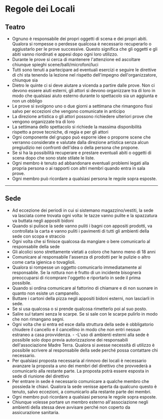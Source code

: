 # Regole dei Locali

## Teatro
- Ognuno è responsabile dei propri oggetti di scena e dei propri abiti. Qualora si rompesse o perdesse qualcosa è necessario recuperarlo o aggiustarlo per le prove successive. Questo significa che gli oggetti e gli abiti vanno riordinati e appesi dopo ogni loro utilizzo.
- Durante le prove si cerca di mantenere l'attenzione ed ascoltare chiunque spieghi scene/balli/microfoni/luci
- Tutti sono tenuti a partecipare ad eventuali esercizi e seguire le direttive di chi sta tenendo la lezione nel rispetto dell'impegno dell'organizzatore, chiunque sia
- Dietro le quinte ci si deve aiutare a vicenda a partire dalle prove. Non ci devono essere aiuti esterni, gli attori si devono organizzare tra di loro in modo che qualsiasi aiuto esterno durante lo spettacolo sia un aggiunta e non un obbligo
- Le prove si svolgono uno o due giorni a settimana che rimangono fissi salvo per eccezioni che vengono comunicate in anticipo
- La direzione artistica o gli attori possono richiedere ulteriori prove che vengono organizzate tra di loro
- La settimana dello spettacolo si richiede la massima disponibilità rispetto a prove tecniche, di regia e per gli attori
- Ogni componente del gruppo può esporre idee o proporre scene che verranno considerate e valutate dalla direzione artistica senza alcun pregiudizio nei confronti dell'idea o della persona che propone.
- Se si ha la possibilità recuperare e prestare eventuali abiti o oggetti di scena dopo che sono state stilate le liste.
- Ogni membro è tenuto ad abbandonare eventuali problemi legati alla propria persona o ai rapporti con altri membri quando entra in sala prove.
- Ogni membro può ricordare a qualsiasi persona le regole sopra esposte.

---

## Sede

- Ad eccezione dei periodi in cui si sistemano magazzino/vestiti, la sede va lasciata come trovata ogni volta: le tazze vanno pulite e la spazzatura va buttata negli appositi bidoni
- Quando si pulisce la sede vanno puliti i bagni con appositi prodotti, va controllata la carta e vanno puliti i pavimenti di tutti gli ambienti della sede con scopa e straccio
- Ogni volta che si finisce qualcosa da mangiare o bere comunicarlo al responsabile della sede
- Gli alcolici sono strettamente vietati a coloro che hanno meno di 18 anni
- Comunicare al responsabile l'assenza di prodotti per le pulizie o altro come carta igienica o tovaglioli.
- Qualora si rompesse un oggetto comunicarlo immediatamente al responsabile. Se la rottura non è frutto di un incidente bisognerà preoccuparsi di ricomprare l'oggetto e riportarlo in sede il prima possibile.
- Quando si ordina comunicare al fattorino di chiamare e di non suonare in quanto non esiste un campanello.
- Buttare i cartoni della pizza negli appositi bidoni esterni, non lasciarli in sede.
- Se si usa qualcosa o si prende qualcosa rimetterlo poi al suo posto.
- Salire sul tatami senza le scarpe. Se si sale con le scarpe pulirlo in modo che non rimangano segni.
- Ogni volta che si entra ed esce dalla struttura della sede è obbligatorio chiudere il cancello e il cancellino in modo che non entri nessun estraneo a casa provvidenza. - -L'uso di ambienti esterni alla sede è possibile solo dopo previa autorizzazione dei responsabili dell'associazione Madre Terra. Qualora si avesse necessità di utilizzo è possibile scrivere al responsabile della sede perché possa contattare chi necessario.
- Per qualsiasi proposta necessaria al rinnovo dei locali è necessario avanzare la proposta a uno dei membri del direttivo che provvederà a comunicarlo alla restante parte. La proposta potrà essere esposta in sede di riunione del direttivo
- Per entrare in sede è necessario comunicare a qualche membro che possieda le chiavi. Qualora la sede venisse aperta da qualcuno questo è tenuto, salvo eccezioni, a comunicarlo alla restante parte dei membri.
- Ogni membro può ricordare a qualsiasi persona le regole sopra esposte.
- Chiunque volesse portare un membro esterno all'associazione negli ambienti della stessa deve avvisare perché non coperto da assicurazione sanitaria.
